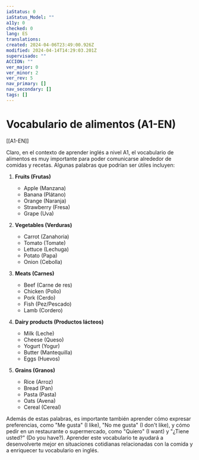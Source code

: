 ```yaml
---
iaStatus: 0
iaStatus_Model: ""
a11y: 0
checked: 0
lang: ES
translations: 
created: 2024-04-06T23:49:00.926Z
modified: 2024-04-14T14:29:03.201Z
supervisado: ""
ACCION: ""
ver_major: 0
ver_minor: 2
ver_rev: 5
nav_primary: []
nav_secondary: []
tags: []
---
```

# Vocabulario de alimentos (A1-EN)

[[A1-EN]]

Claro, en el contexto de aprender inglés a nivel A1, el vocabulario de alimentos es muy importante para poder comunicarse alrededor de comidas y recetas. Algunas palabras que podrían ser útiles incluyen:

1. **Fruits (Frutas)**
   - Apple (Manzana)
   - Banana (Plátano)
   - Orange (Naranja)
   - Strawberry (Fresa)
   - Grape (Uva)

2. **Vegetables (Verduras)**
   - Carrot (Zanahoria)
   - Tomato (Tomate)
   - Lettuce (Lechuga)
   - Potato (Papa)
   - Onion (Cebolla)

3. **Meats (Carnes)**
   - Beef (Carne de res)
   - Chicken (Pollo)
   - Pork (Cerdo)
   - Fish (Pez/Pescado)
   - Lamb (Cordero)

4. **Dairy products (Productos lácteos)**
   - Milk (Leche)
   - Cheese (Queso)
   - Yogurt (Yogur)
   - Butter (Mantequilla)
   - Eggs (Huevos)

5. **Grains (Granos)**
   - Rice (Arroz)
   - Bread (Pan)
   - Pasta (Pasta)
   - Oats (Avena)
   - Cereal (Cereal)

Además de estas palabras, es importante también aprender cómo expresar preferencias, como "Me gusta" (I like), "No me gusta" (I don't like), y cómo pedir en un restaurante o supermercado, como "Quiero" (I want) y "¿Tiene usted?" (Do you have?). Aprender este vocabulario te ayudará a desenvolverte mejor en situaciones cotidianas relacionadas con la comida y a enriquecer tu vocabulario en inglés.
